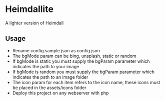 # Heimdallite
A lighter version of Heimdall

## Usage
 - Rename config.sample.json as config.json
 - The bgMode param can be bing, unsplash, static or random
 - If bgMode is static you must supply the bgParam parameter which indicates the path to your image
 - If bgMode is random you must supply the bgParam parameter which indicates the path to an image folder
 - The icon param for each item refers to the icon name, these icons must be placed in the assets/icons folder
 - Deploy this project on any webserver with php
